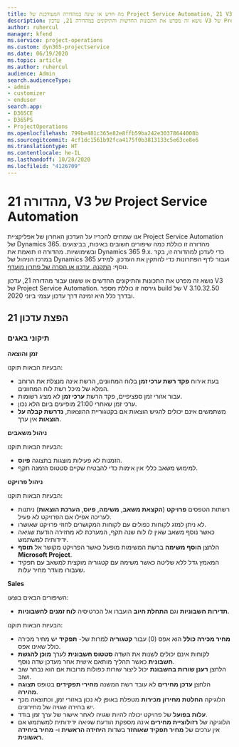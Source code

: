 ```yaml
---
title: מה חדש או שונה במהדורה המעודכנת של Project Service Automation, 21 V3
description: נושא זה מפרט את התכונות החדשות והתיקונים במהדורה 21, עדכון V3 של Project Service Automation.
author: ruhercul
manager: kfend
ms.service: project-operations
ms.custom: dyn365-projectservice
ms.date: 06/19/2020
ms.topic: article
ms.author: ruhercul
audience: Admin
search.audienceType:
- admin
- customizer
- enduser
search.app:
- D365CE
- D365PS
- ProjectOperations
ms.openlocfilehash: 799be481c365e82e8ffb59ba242e30378644008b
ms.sourcegitcommit: 4cf1dc1561b92fca4175f0b3813133c5e63ce8e6
ms.translationtype: HT
ms.contentlocale: he-IL
ms.lasthandoff: 10/28/2020
ms.locfileid: "4126709"
---
```

# <a name="project-service-automation-update-release-21-v3"></a>מהדורה 21, V3 של Project Service Automation

אנו שמחים להכריז על העדכון האחרון של אפליקציית Project Service Automation של Dynamics 365. מהדורה זו כוללת כמה שיפורים חשובים באיכות, בביצועים ובשימושיות. מהדורה זו תואמת את Dynamics 365 9.x. כדי לעדכן למהדורה זו, בקר במרכז הניהול של Dynamics 365 ועבור לדף הפתרונות כדי להתקין את העדכון. למידע נוסף: [התקנה, עדכון או הסרה של פתרון מועדף](https://docs.microsoft.com/power-platform/admin/install-remove-preferred-solution).

נושא זה מפרט את התכונות והתיקונים החדשים או ששונו עבור מהדורה 21, עדכון V3 של Project Service Automation. גירסה זו כוללת מספר build של V 3.10.32.50 ובדרך כלל היא זמינה דרך עדכון עצמי ביוני 2020.

## <a name="update-release-21"></a>הפצת עדכון 21

### <a name="bug-fixes"></a>תיקוני באגים

**זמן והוצאה**

הבעיות הבאות תוקנו:

- בעת אירוח **פקד רשת ערכי זמן** בלוח המחוונים, הרשת אינה מנצלת את הרוחב המלא של מיכל רשת לוח המחוונים.
- עבור אזורי זמן ספציפיים, פקד הרשת **ערכי זמן** לא מציג רשומות.
- ערכי זמן שאחרי 21:00 מופיעים ביום הלא נכון.
- משתמשים אינם יכולים להגיש הוצאות אם בקטגוריית ההוצאות, **נדרשת קבלה על הוצאות** אין ערך.

**ניהול משאבים**

הבעיות הבאות תוקנו:

- הזמנות לא פעילות מוצגות בתצוגה **פיוס‬**.
- למימוש משאב כללי אין אימות כדי להבטיח שקיים סטטוס הזמנה תקף.

**ניהול פרויקט**

הבעיות הבאות תוקנו:

- רשתות הטפסים **פרויקט** (**הקצאת משאב**, **משימה**, **פיוס**, **הערכת הוצאות**) ניתנות לעריכה אפילו אם הפרויקט לא פעיל.
- לא ניתן למזג לקוחות כפולים עם לקוחות המקושרים לחוזי פרויקט שאושרו.
- כאשר נוסף משאב שאין לו לוח שנה תקף, המערכת לא מחזירה הודעת שגיאה ידידותית למשתמש.
- הלחצן **הוסף משימה** ברשת המשימות מופעל כאשר הפרויקט מקושר אל **תוסף Microsoft Project**.
- המאמץ גדל ללא שליטה כאשר משימה עם קטגוריה מוקצית למשאב עם תפקיד שעבורו מוגדר מחיר עלות.

**Sales**

השיפורים הבאים בוצעו:

- **תדירות חשבוניות** וגם **התחלת חיוב** הועברו אל הכרטיסיה **לוח זמנים לחשבוניות**.

הבעיות הבאות תוקנו:

- **מחיר מכירה כולל** הוא אפס (0) עבור **קטגוריה** למרות של- **תפקיד** יש מחיר מכירה כולל שאינו אפס.
- לקוחות אינם יכולים לשנות את השדה **סטטוס חשבונית** לערך **מוכן להגשת חשבונית** כאשר תהליך מותאם אישית אחר מעדכן שדה נוסף.
- הלחצן **רענן שורות בחשבונת** יכול ליצור שורות כפולות מרובות אם הוא נבחר שוב ושוב.
- הלחצן **עדכן מחירים** לא עובד רשת המשנה **מחירי תפקידים** בטופס **תצוגה מהירה**.
- הלוגיקה **החלטת מחירון מכירות** מטפלת באופן לא נכון באזורי זמן, וכתוצאה מכך יש בחירה שגויה של מחירונים.
- **עלות בפועל** של פרויקט יכולה להיות שגויה לאחר אישור של ערך זמן בודד.
- הלוגיקה של **רזולוציית מחירים** אינה מספקת הודעת שגיאה ידידותית למשתמש אם אין ערכים של **מחיר תפקיד שאוחזר** בשדות **היחידה הראשית** ו- **מחיר ביחידה ראשונית**.
